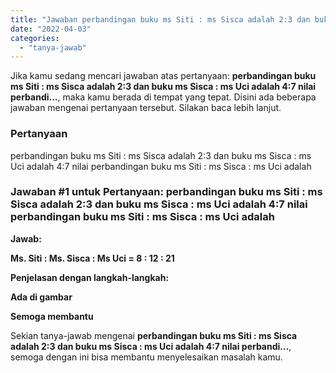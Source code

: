 ```yaml
---
title: "Jawaban perbandingan buku ms Siti : ms Sisca adalah 2:3 dan buku ms Sisca : ms Uci adalah 4:7 nilai perbandi..."
date: "2022-04-03"
categories: 
  - "tanya-jawab"
---
```


Jika kamu sedang mencari jawaban atas pertanyaan: **perbandingan buku ms Siti : ms Sisca adalah 2:3 dan buku ms Sisca : ms Uci adalah 4:7 nilai perbandi...**, maka kamu berada di tempat yang tepat. Disini ada beberapa jawaban mengenai pertanyaan tersebut. Silakan baca lebih lanjut.

### Pertanyaan

perbandingan buku ms Siti : ms Sisca adalah 2:3 dan buku ms Sisca : ms Uci adalah 4:7 nilai perbandingan buku ms Siti : ms Sisca : ms Uci adalah​

### Jawaban #1 untuk Pertanyaan: perbandingan buku ms Siti : ms Sisca adalah 2:3 dan buku ms Sisca : ms Uci adalah 4:7 nilai perbandingan buku ms Siti : ms Sisca : ms Uci adalah​

**Jawab:**

**Ms. Siti : Ms. Sisca : Ms Uci = 8 : 12 : 21**

**Penjelasan dengan langkah-langkah:**

**Ada di gambar**

**Semoga membantu**

Sekian tanya-jawab mengenai **perbandingan buku ms Siti : ms Sisca adalah 2:3 dan buku ms Sisca : ms Uci adalah 4:7 nilai perbandi...**, semoga dengan ini bisa membantu menyelesaikan masalah kamu.
